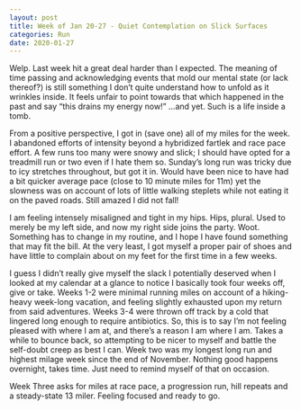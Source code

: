 ```yaml
---
layout: post
title: Week of Jan 20-27 - Quiet Contemplation on Slick Surfaces
categories: Run
date: 2020-01-27
---
```


Welp. Last week hit a great deal harder than I expected. The meaning of time passing and acknowledging events that mold our mental state (or lack thereof?) is still something I don’t quite understand how to unfold as it wrinkles inside. It feels unfair to point towards that which happened in the past and say “this drains my energy now!” ...and yet. Such is a life inside a tomb.

From a positive perspective, I got in (save one) all of my miles for the week. I abandoned efforts of intensity beyond a hybridized fartlek and race pace effort. A few runs too many were snowy and slick; I should have opted for a treadmill run or two even if I hate them so. Sunday’s long run was tricky due to icy stretches throughout, but got it in. Would have been nice to have had a bit quicker average pace (close to 10 minute miles for 11m) yet the slowness was on account of lots of little walking steplets while not eating it on the paved roads. Still amazed I did not fall!

I am feeling intensely misaligned and tight in my hips. Hips, plural. Used to merely be my left side, and now my right side joins the party. Woot. Something has to change in my routine, and I hope I have found something that may fit the bill. At the very least, I got myself a proper pair of shoes and have little to complain about on my feet for the first time in a few weeks.

I guess I didn’t really give myself the slack I potentially deserved when I looked at my calendar at a glance to notice I basically took four weeks off, give or take. Weeks 1-2 were minimal running miles on account of a hiking-heavy week-long vacation, and feeling slightly exhausted upon my return from said adventures. Weeks 3-4 were thrown off track by a cold that lingered long enough to require antibiotics. So, this is to say I’m not feeling pleased with where I am at, and there’s a reason I am where I am. Takes a while to bounce back, so attempting to be nicer to myself and battle the self-doubt creep as best I can. Week two was my longest long run and highest milage week since the end of November. Nothing good happens overnight, takes time. Just need to remind myself of that on occasion.

Week Three asks for miles at race pace, a progression run, hill repeats and a steady-state 13 miler. Feeling focused and ready to go.
